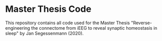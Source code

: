 # Master Thesis Code
This repository contains all code used for the Master Thesis "Reverse-engineering the connectome from iEEG to reveal synaptic homeostasis in sleep" by Jan Segessenmann (2020).
